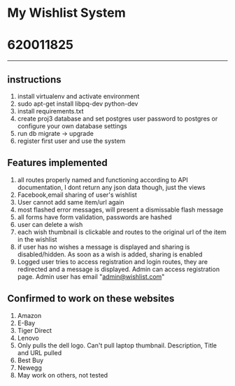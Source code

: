 My Wishlist System
===================
620011825
============


-------------

instructions
-------------
1. install virtualenv and activate environment
2. sudo apt-get install libpq-dev python-dev
3. install requirements.txt
4. create proj3 database and set postgres user password to postgres or configure your own database settings
5. run db migrate -> upgrade
6. register first user and use the system

Features implemented
--------------------

1. all routes properly named and functioning according to API documentation, I dont return any json data though, just the views
2. Facebook,email sharing of user's wishlist
3. User cannot add same item/url again
4. most flashed error messages, will present a dismissable flash message
5. all forms have form validation, passwords are hashed
6. user can delete a wish
7. each wish thumbnail is clickable and routes to the original url of the item in the wishlist
8. if user has no wishes a message is displayed and sharing is disabled/hidden. As soon as a wish is added, sharing is enabled
9. Logged user tries to access registration and login routes, they are redirected and a message is displayed. Admin can access registration page. Admin user has email "admin@wishlist.com"


Confirmed to work on these websites
-----------------------------------
1. Amazon
2. E-Bay
3. Tiger Direct
4. Lenovo
5. Only pulls the dell logo. Can't pull laptop thumbnail. Description, Title and URL pulled
6. Best Buy
7. Newegg
7. May work on others, not tested